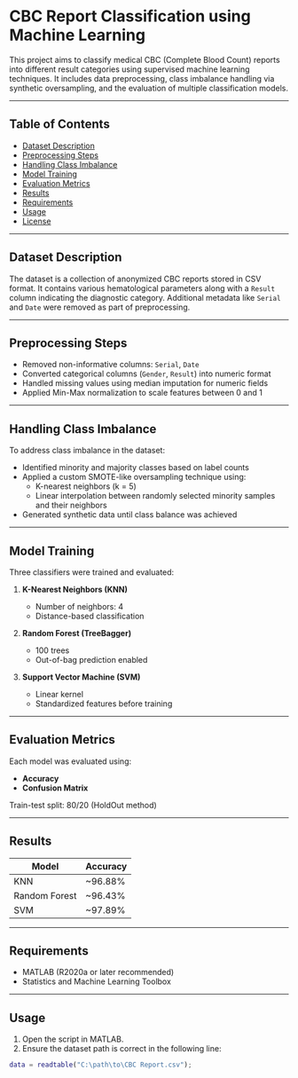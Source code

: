 # CBC Report Classification using Machine Learning

This project aims to classify medical CBC (Complete Blood Count) reports into different result categories using supervised machine learning techniques. It includes data preprocessing, class imbalance handling via synthetic oversampling, and the evaluation of multiple classification models.

---

## Table of Contents

- [Dataset Description](#dataset-description)
- [Preprocessing Steps](#preprocessing-steps)
- [Handling Class Imbalance](#handling-class-imbalance)
- [Model Training](#model-training)
- [Evaluation Metrics](#evaluation-metrics)
- [Results](#results)
- [Requirements](#requirements)
- [Usage](#usage)
- [License](#license)

---

## Dataset Description

The dataset is a collection of anonymized CBC reports stored in CSV format. It contains various hematological parameters along with a `Result` column indicating the diagnostic category. Additional metadata like `Serial` and `Date` were removed as part of preprocessing.

---

## Preprocessing Steps

- Removed non-informative columns: `Serial`, `Date`
- Converted categorical columns (`Gender`, `Result`) into numeric format
- Handled missing values using median imputation for numeric fields
- Applied Min-Max normalization to scale features between 0 and 1

---

## Handling Class Imbalance

To address class imbalance in the dataset:

- Identified minority and majority classes based on label counts
- Applied a custom SMOTE-like oversampling technique using:
  - K-nearest neighbors (k = 5)
  - Linear interpolation between randomly selected minority samples and their neighbors
- Generated synthetic data until class balance was achieved

---

## Model Training

Three classifiers were trained and evaluated:

1. **K-Nearest Neighbors (KNN)**
   - Number of neighbors: 4
   - Distance-based classification

2. **Random Forest (TreeBagger)**
   - 100 trees
   - Out-of-bag prediction enabled

3. **Support Vector Machine (SVM)**
   - Linear kernel
   - Standardized features before training

---

## Evaluation Metrics

Each model was evaluated using:

- **Accuracy**
- **Confusion Matrix**

Train-test split: 80/20 (HoldOut method)

---

## Results

| Model         | Accuracy     |
|---------------|--------------|
| KNN           | ~96.88%      |
| Random Forest | ~96.43%      |
| SVM           | ~97.89%      |

---

## Requirements

- MATLAB (R2020a or later recommended)
- Statistics and Machine Learning Toolbox

---

## Usage

1. Open the script in MATLAB.
2. Ensure the dataset path is correct in the following line:

```matlab
data = readtable("C:\path\to\CBC Report.csv");
```
